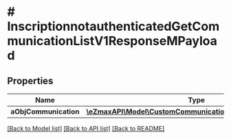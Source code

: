 # # InscriptionnotauthenticatedGetCommunicationListV1ResponseMPayload

## Properties

Name | Type | Description | Notes
------------ | ------------- | ------------- | -------------
**aObjCommunication** | [**\eZmaxAPI\Model\CustomCommunicationListElementResponse[]**](CustomCommunicationListElementResponse.md) |  |

[[Back to Model list]](../../README.md#models) [[Back to API list]](../../README.md#endpoints) [[Back to README]](../../README.md)
